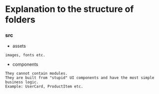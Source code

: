# Explanation to the structure of folders
### src 
- assets 
```
images, fonts etc.
```
- components
```
They cannot contain modules.
They are built from "stupid" UI components and have the most simple business logic.
Example: UserCard, ProductItem etc.
```

